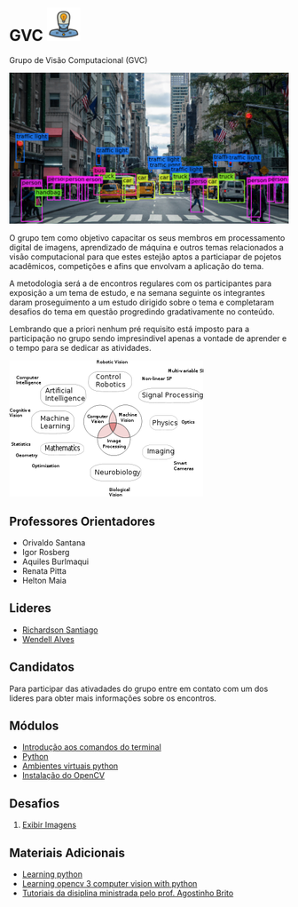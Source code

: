# GVC <img src="./readme_imgs/robot-icon.png" alt="icon" width="60"/>

Grupo de Visão Computacional (GVC)

![computerVision](./readme_imgs/home.png)

O grupo tem como objetivo capacitar os seus membros em processamento digital de imagens, aprendizado de máquina e outros temas relacionados a visão computacional para que estes estejão aptos a particiapar de pojetos acadêmicos, competições e afins que envolvam a aplicação do tema.

A metodologia será a de encontros regulares com os participantes para exposição a um tema de estudo, e na semana seguinte os integrantes daram proseguimento a um estudo dirigido sobre o tema e completaram desafios do tema em questão progredindo gradativamente no conteúdo.

Lembrando que a priori nenhum pré requisito está imposto para a participação no grupo sendo impresindivel apenas a vontade de aprender e o tempo para se dedicar as atividades.

![fileds](./readme_imgs/computer-vision-fields.png)

## Professores Orientadores

* Orivaldo Santana
* Igor Rosberg
* Aquiles Burlmaqui
* Renata Pitta
* Helton Maia

## Lideres

* [Richardson Santiago](https://github.com/vanluwin)
* [Wendell Alves](https://github.com/wendellalves/)

## Candidatos

Para participar das ativadades do grupo entre em contato com um dos lideres para obter mais informações sobre os encontros.

## Módulos

* [Introdução aos comandos do terminal](https://github.com/Natalnet/ModulosDeEstudo/tree/master/Linux)
* [Python](https://github.com/Natalnet/ModulosDeEstudo/tree/master/Python/Basico)
* [Ambientes virtuais python](./tutoriais/pythonVirtualEnvs.md)
* [Instalação do OpenCV](./tutoriais/opencvInstalation.md)

## Desafios

1. [Exibir Imagens](./desafios/1_displayingImages.md)

## Materiais Adicionais

* [Learning python](https://www.packtpub.com/packt/free-ebook/learning-python)
* [Learning opencv 3 computer vision with python](https://www.packtpub.com/free-ebook/opencv-python)
* [Tutoriais da disiplina ministrada pelo prof. Agostinho Brito](https://agostinhobritojr.github.io/tutorial/pdi/)
